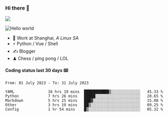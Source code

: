 ### Hi there 👋
![](https://komarev.com/ghpvc/?username=Xuhandsome)


<img src="https://github-readme-stats.vercel.app/api?username=XuHandsome&show_icons=true&theme=merko" alt="Hello world">

<br/>

- 🍻  Work at Shanghai, _A Linux SA_
- ⚡  Python / Vue / Shell
- ✍️  Blogger
- ♟  Chess / ping pong / LOL

#### Coding status last 30 days ⌨️

<!--START_SECTION:waka-->

```text
From: 01 July 2023 - To: 31 July 2023

YAML               16 hrs 19 mins  ███████████▒░░░░░░░░░░░░░   45.33 %
Python             7 hrs 26 mins   █████░░░░░░░░░░░░░░░░░░░░   20.65 %
Markdown           5 hrs 25 mins   ███▓░░░░░░░░░░░░░░░░░░░░░   15.08 %
Other              3 hrs 19 mins   ██▒░░░░░░░░░░░░░░░░░░░░░░   09.25 %
Config             1 hr 54 mins    █▒░░░░░░░░░░░░░░░░░░░░░░░   05.32 %
```

<!--END_SECTION:waka-->
